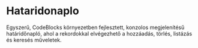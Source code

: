 # Hataridonaplo
Egyszerű, CodeBlocks környezetben fejlesztett, konzolos megjelenítésű határidőnapló, ahol a rekordokkal elvégezhető a hozzáadás, törlés, listázás és keresés műveletek.
